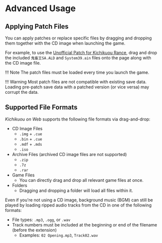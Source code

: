 # Advanced Usage

## Applying Patch Files

You can apply patches or replace specific files by dragging and dropping them together with the CD image when launching the game.

For example, to use the [Unofficial Patch for Kichikuou Rance](http://alice.xfu.jp/doku.php?id=%E9%AC%BC%E7%95%9C%E7%8E%8B%E3%83%A9%E3%83%B3%E3%82%B9:%E9%9D%9E%E5%85%AC%E5%BC%8F%E4%BF%AE%E6%AD%A3), drag and drop the included `鬼畜王SA.ALD` and `System39.ain` files onto the page along with the CD image file.

!!! Note
    The patch files must be loaded every time you launch the game.

!!! Warning
    Most patch files are not compatible with existing save data. Loading pre-patch save data with a patched version (or vice versa) may corrupt the data.

## Supported File Formats

*Kichikuou on Web* supports the following file formats via drag-and-drop:

- CD Image Files
    - `.img` + `.cue`
    - `.bin` + `.cue`
    - `.mdf` + `.mds`
    - `.iso`
- Archive Files (archived CD image files are not supported)
    - `.zip`
    - `.7z`
    - `.rar`
- Game Files
    - You can directly drag and drop all relevant game files at once.
- Folders
    - Dragging and dropping a folder will load all files within it.

Even if you're not using a CD image, background music (BGM) can still be played by loading ripped audio tracks from the CD in one of the following formats:

- File types: `.mp3`, `.ogg`, or `.wav`
- Track numbers must be included at the beginning or end of the filename (before the extension)
    - Examples: `02 Opening.mp3`, `Track02.wav`
